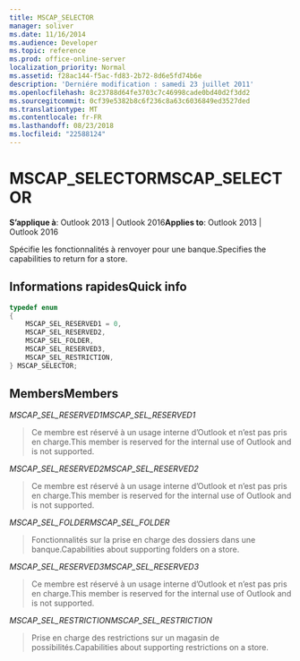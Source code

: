 ```yaml
---
title: MSCAP_SELECTOR
manager: soliver
ms.date: 11/16/2014
ms.audience: Developer
ms.topic: reference
ms.prod: office-online-server
localization_priority: Normal
ms.assetid: f28ac144-f5ac-fd83-2b72-8d6e5fd74b6e
description: 'Derniére modification : samedi 23 juillet 2011'
ms.openlocfilehash: 8c23788d64fe3703c7c46998cade0bd40d2f3dd2
ms.sourcegitcommit: 0cf39e5382b8c6f236c8a63c6036849ed3527ded
ms.translationtype: MT
ms.contentlocale: fr-FR
ms.lasthandoff: 08/23/2018
ms.locfileid: "22588124"
---
```

# <a name="mscapselector"></a><span data-ttu-id="4557a-103">MSCAP_SELECTOR</span><span class="sxs-lookup"><span data-stu-id="4557a-103">MSCAP_SELECTOR</span></span>

  
  
<span data-ttu-id="4557a-104">**S’applique à**: Outlook 2013 | Outlook 2016</span><span class="sxs-lookup"><span data-stu-id="4557a-104">**Applies to**: Outlook 2013 | Outlook 2016</span></span> 
  
<span data-ttu-id="4557a-105">Spécifie les fonctionnalités à renvoyer pour une banque.</span><span class="sxs-lookup"><span data-stu-id="4557a-105">Specifies the capabilities to return for a store.</span></span>
  
## <a name="quick-info"></a><span data-ttu-id="4557a-106">Informations rapides</span><span class="sxs-lookup"><span data-stu-id="4557a-106">Quick info</span></span>

```cpp
typedef enum 
{ 
    MSCAP_SEL_RESERVED1 = 0, 
    MSCAP_SEL_RESERVED2, 
    MSCAP_SEL_FOLDER, 
    MSCAP_SEL_RESERVED3, 
    MSCAP_SEL_RESTRICTION, 
} MSCAP_SELECTOR;
```

## <a name="members"></a><span data-ttu-id="4557a-107">Members</span><span class="sxs-lookup"><span data-stu-id="4557a-107">Members</span></span>

 <span data-ttu-id="4557a-108">*MSCAP_SEL_RESERVED1*</span><span class="sxs-lookup"><span data-stu-id="4557a-108">*MSCAP_SEL_RESERVED1*</span></span> 
  
> <span data-ttu-id="4557a-109">Ce membre est réservé à un usage interne d’Outlook et n’est pas pris en charge.</span><span class="sxs-lookup"><span data-stu-id="4557a-109">This member is reserved for the internal use of Outlook and is not supported.</span></span> 
    
 <span data-ttu-id="4557a-110">*MSCAP_SEL_RESERVED2*</span><span class="sxs-lookup"><span data-stu-id="4557a-110">*MSCAP_SEL_RESERVED2*</span></span> 
  
> <span data-ttu-id="4557a-111">Ce membre est réservé à un usage interne d’Outlook et n’est pas pris en charge.</span><span class="sxs-lookup"><span data-stu-id="4557a-111">This member is reserved for the internal use of Outlook and is not supported.</span></span> 
    
 <span data-ttu-id="4557a-112">*MSCAP_SEL_FOLDER*</span><span class="sxs-lookup"><span data-stu-id="4557a-112">*MSCAP_SEL_FOLDER*</span></span> 
  
> <span data-ttu-id="4557a-113">Fonctionnalités sur la prise en charge des dossiers dans une banque.</span><span class="sxs-lookup"><span data-stu-id="4557a-113">Capabilities about supporting folders on a store.</span></span>
    
 <span data-ttu-id="4557a-114">*MSCAP_SEL_RESERVED3*</span><span class="sxs-lookup"><span data-stu-id="4557a-114">*MSCAP_SEL_RESERVED3*</span></span> 
  
> <span data-ttu-id="4557a-115">Ce membre est réservé à un usage interne d’Outlook et n’est pas pris en charge.</span><span class="sxs-lookup"><span data-stu-id="4557a-115">This member is reserved for the internal use of Outlook and is not supported.</span></span> 
    
 <span data-ttu-id="4557a-116">*MSCAP_SEL_RESTRICTION*</span><span class="sxs-lookup"><span data-stu-id="4557a-116">*MSCAP_SEL_RESTRICTION*</span></span> 
  
> <span data-ttu-id="4557a-117">Prise en charge des restrictions sur un magasin de possibilités.</span><span class="sxs-lookup"><span data-stu-id="4557a-117">Capabilities about supporting restrictions on a store.</span></span>
    

